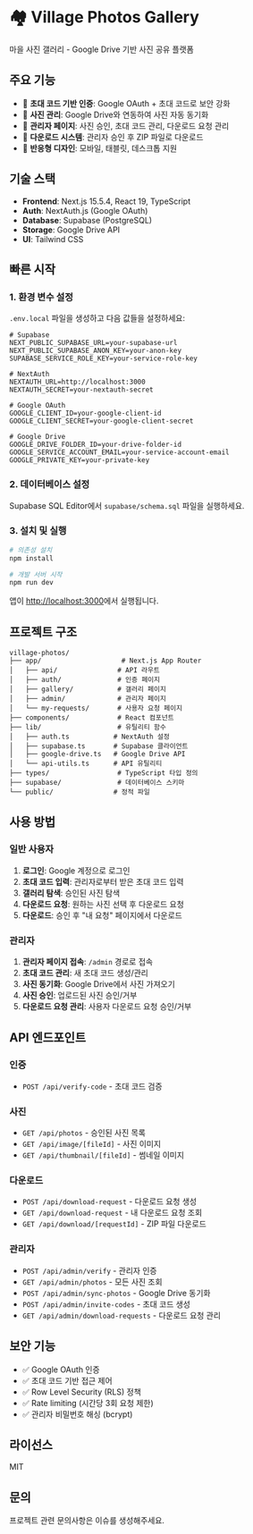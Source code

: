 # 🏘️ Village Photos Gallery

마을 사진 갤러리 - Google Drive 기반 사진 공유 플랫폼

## 주요 기능

- 🔐 **초대 코드 기반 인증**: Google OAuth + 초대 코드로 보안 강화
- 📸 **사진 관리**: Google Drive와 연동하여 사진 자동 동기화
- 👥 **관리자 페이지**: 사진 승인, 초대 코드 관리, 다운로드 요청 관리
- 💾 **다운로드 시스템**: 관리자 승인 후 ZIP 파일로 다운로드
- 📱 **반응형 디자인**: 모바일, 태블릿, 데스크톱 지원

## 기술 스택

- **Frontend**: Next.js 15.5.4, React 19, TypeScript
- **Auth**: NextAuth.js (Google OAuth)
- **Database**: Supabase (PostgreSQL)
- **Storage**: Google Drive API
- **UI**: Tailwind CSS

## 빠른 시작

### 1. 환경 변수 설정

`.env.local` 파일을 생성하고 다음 값들을 설정하세요:

```env
# Supabase
NEXT_PUBLIC_SUPABASE_URL=your-supabase-url
NEXT_PUBLIC_SUPABASE_ANON_KEY=your-anon-key
SUPABASE_SERVICE_ROLE_KEY=your-service-role-key

# NextAuth
NEXTAUTH_URL=http://localhost:3000
NEXTAUTH_SECRET=your-nextauth-secret

# Google OAuth
GOOGLE_CLIENT_ID=your-google-client-id
GOOGLE_CLIENT_SECRET=your-google-client-secret

# Google Drive
GOOGLE_DRIVE_FOLDER_ID=your-drive-folder-id
GOOGLE_SERVICE_ACCOUNT_EMAIL=your-service-account-email
GOOGLE_PRIVATE_KEY=your-private-key
```

### 2. 데이터베이스 설정

Supabase SQL Editor에서 `supabase/schema.sql` 파일을 실행하세요.

### 3. 설치 및 실행

```bash
# 의존성 설치
npm install

# 개발 서버 시작
npm run dev
```

앱이 [http://localhost:3000](http://localhost:3000)에서 실행됩니다.

## 프로젝트 구조

```
village-photos/
├── app/                    # Next.js App Router
│   ├── api/               # API 라우트
│   ├── auth/              # 인증 페이지
│   ├── gallery/           # 갤러리 페이지
│   ├── admin/             # 관리자 페이지
│   └── my-requests/       # 사용자 요청 페이지
├── components/            # React 컴포넌트
├── lib/                   # 유틸리티 함수
│   ├── auth.ts           # NextAuth 설정
│   ├── supabase.ts       # Supabase 클라이언트
│   ├── google-drive.ts   # Google Drive API
│   └── api-utils.ts      # API 유틸리티
├── types/                 # TypeScript 타입 정의
├── supabase/              # 데이터베이스 스키마
└── public/               # 정적 파일
```

## 사용 방법

### 일반 사용자

1. **로그인**: Google 계정으로 로그인
2. **초대 코드 입력**: 관리자로부터 받은 초대 코드 입력
3. **갤러리 탐색**: 승인된 사진 탐색
4. **다운로드 요청**: 원하는 사진 선택 후 다운로드 요청
5. **다운로드**: 승인 후 "내 요청" 페이지에서 다운로드

### 관리자

1. **관리자 페이지 접속**: `/admin` 경로로 접속
2. **초대 코드 관리**: 새 초대 코드 생성/관리
3. **사진 동기화**: Google Drive에서 사진 가져오기
4. **사진 승인**: 업로드된 사진 승인/거부
5. **다운로드 요청 관리**: 사용자 다운로드 요청 승인/거부

## API 엔드포인트

### 인증
- `POST /api/verify-code` - 초대 코드 검증

### 사진
- `GET /api/photos` - 승인된 사진 목록
- `GET /api/image/[fileId]` - 사진 이미지
- `GET /api/thumbnail/[fileId]` - 썸네일 이미지

### 다운로드
- `POST /api/download-request` - 다운로드 요청 생성
- `GET /api/download-request` - 내 다운로드 요청 조회
- `GET /api/download/[requestId]` - ZIP 파일 다운로드

### 관리자
- `POST /api/admin/verify` - 관리자 인증
- `GET /api/admin/photos` - 모든 사진 조회
- `POST /api/admin/sync-photos` - Google Drive 동기화
- `POST /api/admin/invite-codes` - 초대 코드 생성
- `GET /api/admin/download-requests` - 다운로드 요청 관리

## 보안 기능

- ✅ Google OAuth 인증
- ✅ 초대 코드 기반 접근 제어
- ✅ Row Level Security (RLS) 정책
- ✅ Rate limiting (시간당 3회 요청 제한)
- ✅ 관리자 비밀번호 해싱 (bcrypt)

## 라이선스

MIT

## 문의

프로젝트 관련 문의사항은 이슈를 생성해주세요.
